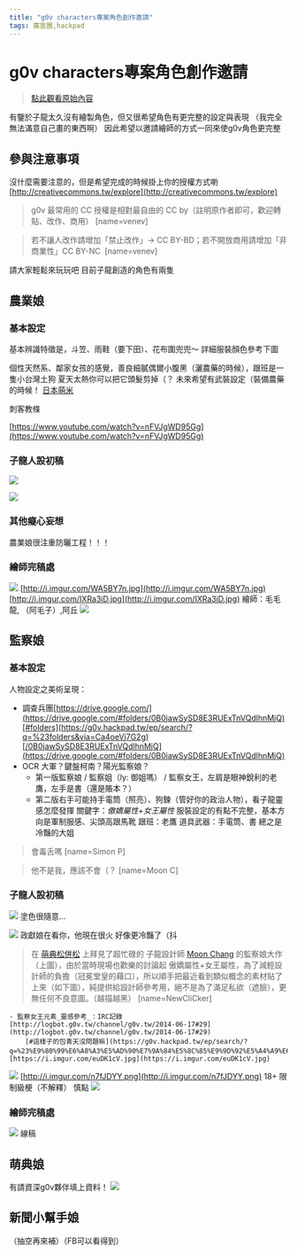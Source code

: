 ```yaml
---
title: "g0v characters專案角色創作邀請"
tags: 廣宣團,hackpad
---
```


# g0v characters專案角色創作邀請

> [點此觀看原始內容](https://g0v.hackpad.tw/Ca4oeVj7G2g)


有鑒於子龍太久沒有繪製角色，但又很希望角色有更完整的設定與表現
（我完全無法滿意自己畫的東西啊）
因此希望以邀請繪師的方式一同來使g0v角色更完整


## 參與注意事項

沒什麼需要注意的，但是希望完成的時候掛上你的授權方式喲
[http://creativecommons.tw/explore](http://creativecommons.tw/explore)
> g0v 最常用的 CC 授權是相對最自由的 CC by（註明原作者即可，歡迎轉貼、改作、商用）
> [name=venev]

> 若不讓人改作請增加「禁止改作」-\> CC BY-BD；若不開放商用請增加「非商業性」CC BY-NC 
> [name=venev]

請大家輕鬆來玩玩吧
目前子龍創造的角色有兩隻

## 農業娘

### 基本設定

基本辨識特徵是，斗笠、雨鞋（要下田）、花布圍兜兜～
詳細服裝顏色參考下圖

個性天然系、鄰家女孩的感覺，善良細膩偶爾小腹黑（灑農藥的時候），跟班是一隻小台灣土狗
夏天太熱你可以把它頭髮剪掉（？
未來希望有武裝設定（裝備農藥的時候！
[日本萌米](http://t17.techbang.com/topics/17239-japan-cute-meter-sale-amazing-do-you-want-to-buy-a-bag)

刺客教條

[https://www.youtube.com/watch?v=nFVJgWD95Gg](https://www.youtube.com/watch?v=nFVJgWD95Gg)
### 子龍人設初稿


![](https://g0vhackmd.blob.core.windows.net/g0v-hackmd-images/upload_27f587d8db0c5cca8191ca9923970215)

![](https://g0vhackmd.blob.core.windows.net/g0v-hackmd-images/upload_a3d62ddfbb0d721bbb1c1ab234e9b496)
### 其他癡心妄想

農業娘很注重防曬工程！！！

### 繪師完稿處

![](https://g0vhackmd.blob.core.windows.net/g0v-hackmd-images/upload_14105a4d65457baefd43666fb72b7178)
[http://i.imgur.com/WA5BY7n.jpg](http://i.imgur.com/WA5BY7n.jpg)
[http://i.imgur.com/IXRa3iD.jpg](http://i.imgur.com/IXRa3iD.jpg)
繪師：毛毛龍, （阿毛子）,阿丘
![](https://g0vhackmd.blob.core.windows.net/g0v-hackmd-images/upload_e9963b781efa9f18a876bf6031e9e433)


## 監察娘

### 基本設定

人物設定之美術呈現：
- 調查兵團[https://drive.google.com/](https://drive.google.com/#folders/0B0jawSySD8E3RUExTnVQdlhnMjQ)[#folders](https://g0v.hackpad.tw/ep/search/?q=%23folders&via=Ca4oeVj7G2g)[/0B0jawSySD8E3RUExTnVQdlhnMjQ](https://drive.google.com/#folders/0B0jawSySD8E3RUExTnVQdlhnMjQ)
- OCR 大軍？鍵盤柯南？陽光監察娘？
    - 第一版監察娘 / 監察姐（ly: 御姐嗎） / 監察女王，左肩是眼神銳利的老鷹，左手是書（還是賬本？）
    - 第二版右手可能持手電筒（照亮）、狗鍊（管好你的政治人物），看子龍靈感怎麼發揮
關鍵字：_傲嬌屬性+女王屬性_
服裝設定的有點不完整，基本方向是軍制服感、尖頭高跟馬靴
跟班：老鷹
道具武器：手電筒、書
總之是冷豔的大姐
> 會毒舌嗎
> [name=Simon P]

> 他不是我，應該不會（？
> [name=Moon C]


### 子龍人設初稿

![](https://g0vhackmd.blob.core.windows.net/g0v-hackmd-images/upload_af02c363ed9f2f1b759a2bf772c5fbd2)
塗色很隨意...


![](https://g0vhackmd.blob.core.windows.net/g0v-hackmd-images/upload_ee9587eccf002b7e3aeb8c9ab2bc1223)
政獻娘在看你，他現在很火
好像更冷豔了（抖
> 在 [萌典松併松](https://g0v.hackpad.com/5-moed4ct--926nwUKC90j) 上拜見了超忙碌的 子龍設計師 [Moon Chang](https://g0v.hackpad.com/ep/profile/s6B8KoJNpjo) 的監察娘大作（上圖），由於當時現場也歡樂的討論起 傲嬌屬性+女王屬性，為了減輕設計師的負擔（冠冕堂皇的藉口），所以順手把最近看到類似概念的素材貼了上來（如下圖），純提供給設計師參考用，絕不是為了滿足私欲（遮臉），更無任何不良意圖。（越描越黑）
> [name=NewCliCker]

    - 監察女王元素_靈感參考_：IRC記錄 [http://logbot.g0v.tw/channel/g0v.tw/2014-06-17#29](http://logbot.g0v.tw/channel/g0v.tw/2014-06-17#29)
        [#這樣子的包青天沒問題嘛](https://g0v.hackpad.tw/ep/search/?q=%23%E9%80%99%E6%A8%A3%E5%AD%90%E7%9A%84%E5%8C%85%E9%9D%92%E5%A4%A9%E6%B2%92%E5%95%8F%E9%A1%8C%E5%98%9B&via=Ca4oeVj7G2g)？ [https://i.imgur.com/euDK1cV.jpg](https://i.imgur.com/euDK1cV.jpg)
![](https://g0vhackmd.blob.core.windows.net/g0v-hackmd-images/upload_87c9c6f0dacc1f33885833aa60cbbca9)
[http://i.imgur.com/n7fJDYY.png](http://i.imgur.com/n7fJDYY.png) 18+ 限制級梗（不解釋） 慎點
![](https://g0vhackmd.blob.core.windows.net/g0v-hackmd-images/upload_42af692761bcf663251a42bd7575f0bb)
### 繪師完稿處

![](https://g0vhackmd.blob.core.windows.net/g0v-hackmd-images/upload_dd1f88da400d30b705984b432b244255)
線稿

## 萌典娘

有請資深g0v夥伴填上資料！
![](https://g0vhackmd.blob.core.windows.net/g0v-hackmd-images/upload_ecac6ba18a540ec40ded11c5bbbc5f8e)

## 新聞小幫手娘

（抽空再來補）（FB可以看得到）


